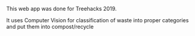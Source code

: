 This web app was done for Treehacks 2019.

It uses Computer Vision for classification of waste into proper categories and put them into compost/recycle
